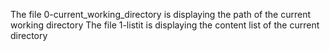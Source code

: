 The file 0-current_working_directory is displaying the path of the current working directory
The file 1-listit is displaying the content list of the current directory

